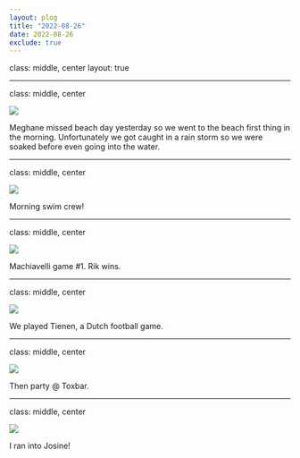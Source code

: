 ```yaml
---
layout: plog
title: "2022-08-26"
date: 2022-08-26
exclude: true
---
```


class: middle, center
layout: true

---

class: middle, center

<img class="plog-picture" src="{{ site.baseurl }}/img/plog/2022-08-26/01.jpg" />

Meghane missed beach day yesterday so we went to the beach first thing in the morning. Unfortunately we got caught in a rain storm so we were soaked before even going into the water.

---

class: middle, center

<img class="plog-picture" src="{{ site.baseurl }}/img/plog/2022-08-26/02.jpg" />

Morning swim crew!

---

class: middle, center

<img class="plog-picture" src="{{ site.baseurl }}/img/plog/2022-08-26/03.jpg" />

Machiavelli game #1. Rik wins.

---

class: middle, center

<img class="plog-picture" src="{{ site.baseurl }}/img/plog/2022-08-26/04.jpg" />

We played Tienen, a Dutch football game.

---

class: middle, center

<img class="plog-picture" src="{{ site.baseurl }}/img/plog/2022-08-26/05.jpg" />

Then party @ Toxbar.

---

class: middle, center

<img class="plog-picture" src="{{ site.baseurl }}/img/plog/2022-08-26/06.jpg" />

I ran into Josine!


